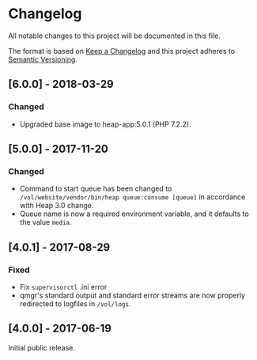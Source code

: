 # Changelog
All notable changes to this project will be documented in this file.

The format is based on [Keep a Changelog](http://keepachangelog.com/en/1.0.0/)
and this project adheres to [Semantic
Versioning](http://semver.org/spec/v2.0.0.html).

## [6.0.0] - 2018-03-29
### Changed
- Upgraded base image to heap-app:5.0.1 (PHP 7.2.2).

## [5.0.0] - 2017-11-20
### Changed
- Command to start queue has been changed to `/vol/website/vendor/bin/heap queue:consume [queue]` in accordance with Heap 3.0 change.
- Queue name is now a required environment variable, and it defaults to the value `media`.

## [4.0.1] - 2017-08-29
### Fixed
- Fix `supervisorctl` .ini error
- qmgr's standard output and standard error streams are now properly
  redirected to logfiles in `/vol/logs`.

## [4.0.0] - 2017-06-19
Initial public release.
